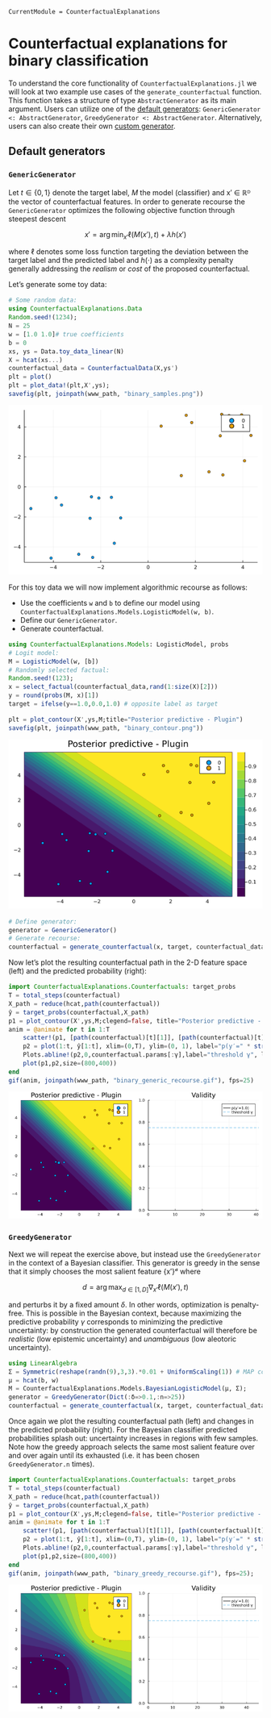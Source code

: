 ``` @meta
CurrentModule = CounterfactualExplanations 
```

# Counterfactual explanations for binary classification

To understand the core functionality of `CounterfactualExplanations.jl` we will look at two example use cases of the `generate_counterfactual` function. This function takes a structure of type `AbstractGenerator` as its main argument. Users can utilize one of the [default generators](#default-generators): `GenericGenerator <: AbstractGenerator`, `GreedyGenerator <: AbstractGenerator`. Alternatively, users can also create their own [custom generator](#custom-generators).

## Default generators

### `GenericGenerator`

Let *t* ∈ {0, 1} denote the target label, *M* the model (classifier) and x′ ∈ ℝᴰ the vector of counterfactual features. In order to generate recourse the `GenericGenerator` optimizes the following objective function through steepest descent

``` math
x\prime = \arg \min_{x\prime}  \ell(M(x\prime),t) + \lambda h(x\prime)
```

where ℓ denotes some loss function targeting the deviation between the target label and the predicted label and *h*(⋅) as a complexity penalty generally addressing the *realism* or *cost* of the proposed counterfactual.

Let’s generate some toy data:

``` julia
# Some random data:
using CounterfactualExplanations.Data
Random.seed!(1234);
N = 25
w = [1.0 1.0]# true coefficients
b = 0
xs, ys = Data.toy_data_linear(N)
X = hcat(xs...)
counterfactual_data = CounterfactualData(X,ys')
plt = plot()
plt = plot_data!(plt,X',ys);
savefig(plt, joinpath(www_path, "binary_samples.png"))
```

![](www/binary_samples.png)

For this toy data we will now implement algorithmic recourse as follows:

-   Use the coefficients `w` and `b` to define our model using `CounterfactualExplanations.Models.LogisticModel(w, b)`.
-   Define our `GenericGenerator`.
-   Generate counterfactual.

``` julia
using CounterfactualExplanations.Models: LogisticModel, probs 
# Logit model:
M = LogisticModel(w, [b])
# Randomly selected factual:
Random.seed!(123);
x = select_factual(counterfactual_data,rand(1:size(X)[2]))
y = round(probs(M, x)[1])
target = ifelse(y==1.0,0.0,1.0) # opposite label as target
```

``` julia
plt = plot_contour(X',ys,M;title="Posterior predictive - Plugin")
savefig(plt, joinpath(www_path, "binary_contour.png"))
```

![](www/binary_contour.png)

``` julia
# Define generator:
generator = GenericGenerator()
# Generate recourse:
counterfactual = generate_counterfactual(x, target, counterfactual_data, M, generator)
```

Now let’s plot the resulting counterfactual path in the 2-D feature space (left) and the predicted probability (right):

``` julia
import CounterfactualExplanations.Counterfactuals: target_probs
T = total_steps(counterfactual)
X_path = reduce(hcat,path(counterfactual))
ŷ = target_probs(counterfactual,X_path)
p1 = plot_contour(X',ys,M;clegend=false, title="Posterior predictive - Plugin")
anim = @animate for t in 1:T
    scatter!(p1, [path(counterfactual)[t][1]], [path(counterfactual)[t][2]], ms=5, color=Int(y), label="")
    p2 = plot(1:t, ŷ[1:t], xlim=(0,T), ylim=(0, 1), label="p(y′=" * string(target) * ")", title="Validity", lc=:black)
    Plots.abline!(p2,0,counterfactual.params[:γ],label="threshold γ", ls=:dash) # decision boundary
    plot(p1,p2,size=(800,400))
end
gif(anim, joinpath(www_path, "binary_generic_recourse.gif"), fps=25)
```

![](www/binary_generic_recourse.gif)

### `GreedyGenerator`

Next we will repeat the exercise above, but instead use the `GreedyGenerator` in the context of a Bayesian classifier. This generator is greedy in the sense that it simply chooses the most salient feature {x′}ᵈ where

``` math
d=\arg\max_{d \in [1,D]} \nabla_{x\prime} \ell(M(x\prime),t)
```

and perturbs it by a fixed amount *δ*. In other words, optimization is penalty-free. This is possible in the Bayesian context, because maximizing the predictive probability *γ* corresponds to minimizing the predictive uncertainty: by construction the generated counterfactual will therefore be *realistic* (low epistemic uncertainty) and *unambiguous* (low aleotoric uncertainty).

``` julia
using LinearAlgebra
Σ = Symmetric(reshape(randn(9),3,3).*0.01 + UniformScaling(1)) # MAP covariance matrix
μ = hcat(b, w)
M = CounterfactualExplanations.Models.BayesianLogisticModel(μ, Σ);
generator = GreedyGenerator(Dict(:δ=>0.1,:n=>25))
counterfactual = generate_counterfactual(x, target, counterfactual_data, M, generator)
```

Once again we plot the resulting counterfactual path (left) and changes in the predicted probability (right). For the Bayesian classifier predicted probabilities splash out: uncertainty increases in regions with few samples. Note how the greedy approach selects the same most salient feature over and over again until its exhausted (i.e. it has been chosen `GreedyGenerator.n` times).

``` julia
import CounterfactualExplanations.Counterfactuals: target_probs
T = total_steps(counterfactual)
X_path = reduce(hcat,path(counterfactual))
ŷ = target_probs(counterfactual,X_path)
p1 = plot_contour(X',ys,M;clegend=false, title="Posterior predictive - Plugin")
anim = @animate for t in 1:T
    scatter!(p1, [path(counterfactual)[t][1]], [path(counterfactual)[t][2]], ms=5, color=Int(y), label="")
    p2 = plot(1:t, ŷ[1:t], xlim=(0,T), ylim=(0, 1), label="p(y′=" * string(target) * ")", title="Validity", lc=:black)
    Plots.abline!(p2,0,counterfactual.params[:γ],label="threshold γ", ls=:dash) # decision boundary
    plot(p1,p2,size=(800,400))
end
gif(anim, joinpath(www_path, "binary_greedy_recourse.gif"), fps=25);
```

![](www/binary_greedy_recourse.gif)
